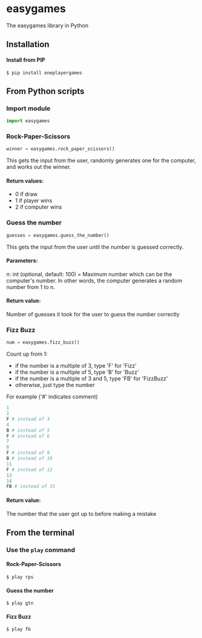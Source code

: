# easygames
The easygames library in Python

## Installation

#### Install from PIP

```
$ pip install oneplayergames
```

## From Python scripts

### Import module

```python
import easygames
```

### Rock-Paper-Scissors

```python
winner = easygames.rock_paper_scissors()
```

This gets the input from the user, randomly generates one for the computer, and works out the winner.

#### Return values:
* 0 if draw
* 1 if player wins
* 2 if computer wins

### Guess the number

```python
guesses = easygames.guess_the_number()
```

This gets the input from the user until the number is guessed correctly.

#### Parameters:
n: int (optional, default: 100) = Maximum number which can be the computer's number. In other words, the computer generates a random number from 1 to n.

#### Return value:
Number of guesses it took for the user to guess the number correctly

### Fizz Buzz

```python
num = easygames.fizz_buzz()
```

Count up from 1:
- if the number is a multiple of 3, type 'F' for 'Fizz'
- if the number is a multiple of 5, type 'B' for 'Buzz'
- if the number is a multiple of 3 and 5, type 'FB' for 'FizzBuzz'
- otherwise, just type the number

For example ('#' indicates comment)

```python
1
2
F # instead of 3
4
B # instead of 5
F # instead of 6
7
8
F # instead of 9
B # instead of 10
11
F # instead of 12
13
14
FB # instead of 15
```

#### Return value:
The number that the user got up to before making a mistake

## From the terminal

### Use the `play` command

#### Rock-Paper-Scissors

```
$ play rps
```

#### Guess the number

```
$ play gtn
```

#### Fizz Buzz

```
$ play fb
```
